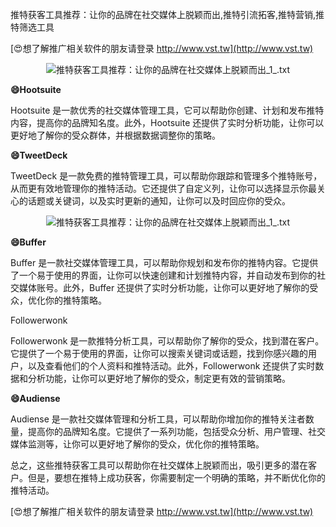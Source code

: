 推特获客工具推荐：让你的品牌在社交媒体上脱颖而出,推特引流拓客,推特营销,推特筛选工具

[😍想了解推广相关软件的朋友请登录 http://www.vst.tw](http://www.vst.tw)

 <center><img src="https://vst.tw/MP4/tuiguang/png/5.png" alt="推特获客工具推荐：让你的品牌在社交媒体上脱颖而出_1_.txt"></center>

**😄Hootsuite**

Hootsuite 是一款优秀的社交媒体管理工具，它可以帮助你创建、计划和发布推特内容，提高你的品牌知名度。此外，Hootsuite 还提供了实时分析功能，让你可以更好地了解你的受众群体，并根据数据调整你的策略。

**😄TweetDeck**

TweetDeck 是一款免费的推特管理工具，可以帮助你跟踪和管理多个推特账号，从而更有效地管理你的推特活动。它还提供了自定义列，让你可以选择显示你最关心的话题或关键词，以及实时更新的通知，让你可以及时回应你的受众。

 <center><img src="https://vst.tw/MP4/tuiguang/png/7.png" alt="推特获客工具推荐：让你的品牌在社交媒体上脱颖而出_1_.txt"></center>

**😄Buffer**

Buffer 是一款社交媒体管理工具，可以帮助你规划和发布你的推特内容。它提供了一个易于使用的界面，让你可以快速创建和计划推特内容，并自动发布到你的社交媒体账号。此外，Buffer 还提供了实时分析功能，让你可以更好地了解你的受众，优化你的推特策略。

Followerwonk

Followerwonk 是一款推特分析工具，可以帮助你了解你的受众，找到潜在客户。它提供了一个易于使用的界面，让你可以搜索关键词或话题，找到你感兴趣的用户，以及查看他们的个人资料和推特活动。此外，Followerwonk 还提供了实时数据和分析功能，让你可以更好地了解你的受众，制定更有效的营销策略。

**😄Audiense**

Audiense 是一款社交媒体管理和分析工具，可以帮助你增加你的推特关注者数量，提高你的品牌知名度。它提供了一系列功能，包括受众分析、用户管理、社交媒体监测等，让你可以更好地了解你的受众，优化你的推特策略。

总之，这些推特获客工具可以帮助你在社交媒体上脱颖而出，吸引更多的潜在客户。但是，要想在推特上成功获客，你需要制定一个明确的策略，并不断优化你的推特活动。

[😍想了解推广相关软件的朋友请登录 http://www.vst.tw](http://www.vst.tw)



